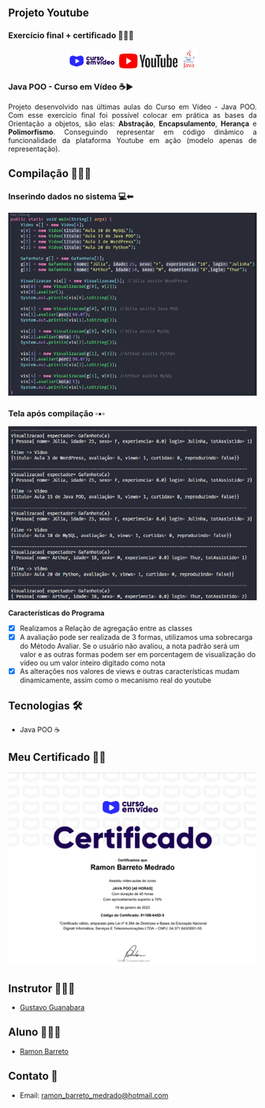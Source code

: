 ## Projeto Youtube

### Exercício final + certificado 👨🏽‍🎓

<p align="center">
  <img alt="cursoemvideo" src=".github/cursoemvideo.png" />
  <img alt="ufc" src=".github/youtube.png" />
  <img alt="ufc" src=".github/java.PNG" />
</p>

### Java POO - Curso em Vídeo ☕▶

<p align="justify">Projeto desenvolvido nas últimas aulas do Curso em Vídeo - Java POO. Com esse exercício final foi possível colocar em prática as bases da Orientação a objetos, são elas: <strong>Abstração</strong>, <strong>Encapsulamento</strong>, <strong>Herança</strong> e <strong>Polimorfismo</strong>. Conseguindo representar em código dinâmico a funcionalidade da plataforma Youtube em ação (modelo apenas de representação).
</p>
  
## Compilação 👨🏽‍💻

### Inserindo dados no sistema 💻⬅
<p align="center">
  <img alt="input" src=".github/main-input.PNG">
</p>

### Tela após compilação ▫▪▫
<p align="center">
  <img alt="output" src=".github/output.PNG">
</p>

<strong>Características do Programa</strong>

- [x] Realizamos a Relação de agregação entre as classes
- [x] A avaliação pode ser realizada de 3 formas, utilizamos uma sobrecarga do Método Avaliar. Se o usuário não avaliou, a nota padrão será um valor e as outras formas podem ser em porcentagem de visualização do vídeo ou um valor inteiro digitado como nota
- [x] As alterações nos valores de views e outras características mudam dinamicamente, assim como o mecanismo real do youtube

## Tecnologias 🛠

- Java POO ☕

## Meu Certificado 📃🎉

<p align="center">
  <img alt="certificado_ramon" src=".github/certificado.PNG">
</p>

## Instrutor 👨🏽‍🏫
- <a target="_blank" href="https://www.linkedin.com/in/guanabara/">Gustavo Guanabara</a>

## Aluno 👨🏽‍🎓

- <a target="_blank" href="https://www.linkedin.com/in/ramon-barreto-076191180/">Ramon Barreto</a>

## Contato 📲

- Email: ramon_barreto_medrado@hotmail.com